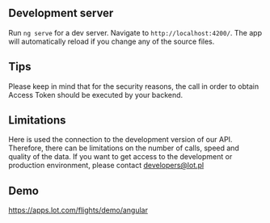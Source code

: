 ## Development server

Run `ng serve` for a dev server. Navigate to `http://localhost:4200/`. The app will automatically reload if you change any of the source files.

## Tips

Please keep in mind that for the security reasons, the call in order to obtain Access Token should be executed by your backend.

## Limitations

Here is used the connection to the development version of our API.
Therefore, there can be limitations on the number of calls, speed and quality of the data.
If you want to get access to the development or production environment, please contact developers@lot.pl

## Demo

https://apps.lot.com/flights/demo/angular
